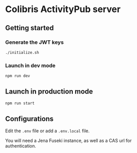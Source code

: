 # Colibris ActivityPub server

## Getting started

### Generate the JWT keys

```bash
./initialize.sh
```

### Launch in dev mode
```bash
npm run dev
```

## Launch in production mode
```bash
npm run start
```

## Configurations

Edit the `.env` file or add a `.env.local` file.

You will need a Jena Fuseki instance, as well as a CAS url for authentication.
